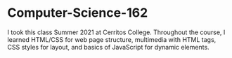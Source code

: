# Computer-Science-162
I took this class Summer 2021 at Cerritos College. Throughout the course, I learned HTML/CSS for web page structure, multimedia with HTML tags, CSS styles for layout, and basics of JavaScript for dynamic elements.
